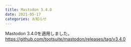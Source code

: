 ```yaml
---
title: Mastodon 3.4.0
date: 2021-05-17
categories: お知らせ
---
```


Mastodon 3.4.0を適用しました。
https://github.com/tootsuite/mastodon/releases/tag/v3.4.0
